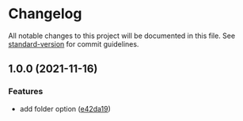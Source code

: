 # Changelog

All notable changes to this project will be documented in this file. See [standard-version](https://github.com/conventional-changelog/standard-version) for commit guidelines.

## 1.0.0 (2021-11-16)


### Features

* add folder option ([e42da19](https://github.com/alexellis/upload-assets/commit/e42da19c6f84ff6cf32353860dabb49829effb19))
